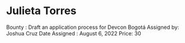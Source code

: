 # Julieta Torres

Bounty : Draft an application process for Devcon Bogotá
Assigned by: Joshua Cruz
Date Assigned : August 6, 2022
Price: 30
